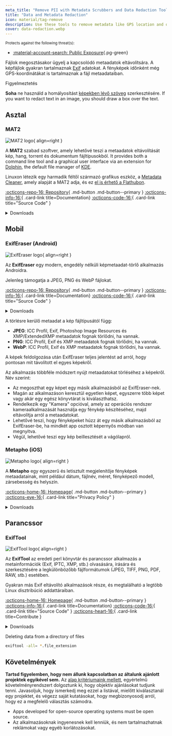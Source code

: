 ```yaml
---
meta_title: "Remove PII with Metadata Scrubbers and Data Redaction Tools - Privacy Guides"
title: "Data and Metadata Redaction"
icon: material/tag-remove
description: Use these tools to remove metadata like GPS location and other identifying information from photos and files you share.
cover: data-redaction.webp
---
```


<small>Protects against the following threat(s):</small>

- [:material-account-search: Public Exposure](basics/common-threats.md#limiting-public-information ""){.pg-green}

Fájlok megosztásakor ügyelj a kapcsolódó metaadatok eltávolítsára. A képfájlok gyakran tartalmaznak [Exif](https://en.wikipedia.org/wiki/Exif) adatokat. A fényképek időnként még GPS-koordinátákat is tartalmaznak a fájl metaadataiban.

<div class="admonition warning" markdown>
<p class="admonition-title">Figyelmeztetés</p>

**Soha** ne használd a homályosítást [képekben lévő szöveg](https://bishopfox.com/blog/unredacter-tool-never-pixelation) szerkesztésére. If you want to redact text in an image, you should draw a box over the text.

</div>

## Asztal

### MAT2

<div class="admonition recommendation" markdown>

![MAT2 logo](assets/img/data-redaction/mat2.svg){ align=right }

A **MAT2** szabad szoftver, amely lehetővé teszi a metaadatok eltávolítását kép, hang, torrent és dokumentum fájltípusokból. It provides both a command line tool and a graphical user interface via an extension for [Dolphin](https://0xacab.org/jvoisin/mat2/-/tree/master/dolphin), the default file manager of [KDE](https://kde.org).

Linuxon létezik egy harmadik féltől származó grafikus eszköz, a [Metadata Cleaner](https://gitlab.com/rmnvgr/metadata-cleaner), amely alapját a MAT2 adja, és ez [el is érhető a Flathubon](https://flathub.org/apps/details/fr.romainvigier.MetadataCleaner).

[:octicons-repo-16: Repository](https://0xacab.org/jvoisin/mat2){ .md-button .md-button--primary }
[:octicons-info-16:](https://0xacab.org/jvoisin/mat2/-/blob/master/README.md){ .card-link title=Documentation}
[:octicons-code-16:](https://0xacab.org/jvoisin/mat2){ .card-link title="Source Code" }

<details class="downloads" markdown>
<summary>Downloads</summary>

- [:fontawesome-brands-windows: Windows](https://pypi.org/project/mat2)
- [:simple-apple: macOS](https://0xacab.org/jvoisin/mat2#requirements-setup-on-macos-os-x-using-homebrew)
- [:simple-linux: Linux](https://pypi.org/project/mat2)
- [:octicons-globe-16: Web](https://0xacab.org/jvoisin/mat2#web-interface)

</details>

</div>

## Mobil

### ExifEraser (Android)

<div class="admonition recommendation" markdown>

![ExifEraser logo](assets/img/data-redaction/exiferaser.svg){ align=right }

Az **ExifEraser** egy modern, engedély nélküli képmetaadat-törlő alkalmazás Androidra.

Jelenleg támogatja a JPEG, PNG és WebP fájlokat.

[:octicons-repo-16: Repository](https://github.com/Tommy-Geenexus/exif-eraser){ .md-button .md-button--primary }
[:octicons-info-16:](https://github.com/Tommy-Geenexus/exif-eraser#readme){ .card-link title=Documentation}
[:octicons-code-16:](https://github.com/Tommy-Geenexus/exif-eraser){ .card-link title="Source Code" }

<details class="downloads" markdown>
<summary>Downloads</summary>

- [:simple-googleplay: Google Play](https://play.google.com/store/apps/details?id=com.none.tom.exiferaser)
- [:octicons-moon-16: Accrescent](https://accrescent.app/app/com.none.tom.exiferaser)
- [:simple-github: GitHub](https://github.com/Tommy-Geenexus/exif-eraser/releases)

</details>

</div>

A törlésre kerülő metaadat a kép fájltípusától függ:

- **JPEG**: ICC Profil, Exif, Photoshop Image Resources és XMP/ExtendedXMP metaadatok fognak törlődni, ha vannak.
- **PNG**: ICC Profil, Exif és XMP metaadatok fognak törlődni, ha vannak.
- **WebP**: ICC Profil, Exif és XMP metaadatok fognak törlődni, ha vannak.

A képek feldolgozása után ExifEraser teljes jelentést ad arról, hogy pontosan mit távolított el egyes képekről.

Az alkalmazás többféle módszert nyújt metaadatokat törléséhez a képekről. Név szerint:

- Az megoszthat egy képet egy másik alkalmazásból az ExifEraser-nek.
- Magán az alkalmazáson keresztül egyetlen képet, egyszerre több képet vagy akár egy egész könyvtárat is kiválaszthatsz.
- Rendelkezik egy "Kamera" opcióval, amely az operációs rendszer kameraalkalmazását használja egy fénykép készítéséhez, majd eltávolítja arról a metaadatokat.
- Lehetővé teszi, hogy fényképeket húzz át egy másik alkalmazásból az ExifEraser-be, ha mindkét app osztott képernyős módban van megnyitva.
- Végül, lehetővé teszi egy kép beillesztését a vágólapról.

### Metapho (iOS)

<div class="admonition recommendation" markdown>

![Metapho logo](assets/img/data-redaction/metapho.jpg){ align=right }

A **Metapho** egy egyszerű és letisztult megjelenítője fényképek metaadatainak, mint például dátum, fájlnév, méret, fényképező modell, zársebesség és helyszín.

[:octicons-home-16: Homepage](https://zininworks.com/metapho){ .md-button .md-button--primary }
[:octicons-eye-16:](https://zininworks.com/privacy){ .card-link title="Privacy Policy" }

<details class="downloads" markdown>
<summary>Downloads</summary>

- [:simple-appstore: App Store](https://apps.apple.com/app/id914457352)

</details>

</div>

## Parancssor

### ExifTool

<div class="admonition recommendation" markdown>

![ExifTool logo](assets/img/data-redaction/exiftool.png){ align=right }

Az **ExifTool** az eredeti perl könyvtár és parancssor alkalmazás a metainformációk (Exif, IPTC, XMP, stb.) olvasására, írására és szerkesztésére a legkülönbözőbb fájlformátumok (JPEG, TIFF, PNG, PDF, RAW, stb.) esetében.

Gyakran más Exif eltávolító alkalmazások része, és megtalálható a legtöbb Linux disztribúció addattáraiban.

[:octicons-home-16: Homepage](https://exiftool.org){ .md-button .md-button--primary }
[:octicons-info-16:](https://exiftool.org/faq.html){ .card-link title=Documentation}
[:octicons-code-16:](https://github.com/exiftool/exiftool){ .card-link title="Source Code" }
[:octicons-heart-16:](https://exiftool.org/#donate){ .card-link title=Contribute }

<details class="downloads" markdown>
<summary>Downloads</summary>

- [:fontawesome-brands-windows: Windows](https://exiftool.org)
- [:simple-apple: macOS](https://exiftool.org)
- [:simple-linux: Linux](https://exiftool.org)

</details>

</div>

<div class="admonition example" markdown>
<p class="admonition-title">Deleting data from a directory of files</p>

```bash
exiftool -all= *.file_extension
```

</div>

## Követelmények

**Tartsd figyelemben, hogy nem állunk kapcsolatban az általunk ajánlott projektek egyikével sem.** Az [alap kritériumaink mellett](about/criteria.md), egyértelmű követelményrendszert dolgoztunk ki, hogy objektív ajánlásokat tudjunk tenni. Javasoljuk, hogy ismerkedj meg ezzel a listával, mielőtt kiválasztanál egy projektet, és végezz saját kutatásokat, hogy megbizonyosodj arról, hogy ez a megfelelő választás számodra.

- Apps developed for open-source operating systems must be open source.
- Az alkalmazásoknak ingyenesnek kell lenniük, és nem tartalmazhatnak reklámokat vagy egyéb korlátozásokat.
